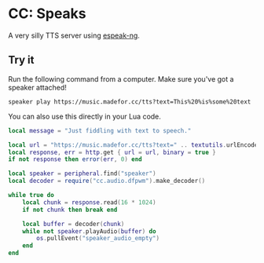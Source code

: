 # CC: Speaks
A very silly TTS server using [espeak-ng](https://github.com/espeak-ng/espeak-ng/).

## Try it
Run the following command from a computer. Make sure you've got a speaker attached!

```
speaker play https://music.madefor.cc/tts?text=This%20%is%some%20text
```

You can also use this directly in your Lua code.

```lua
local message = "Just fiddling with text to speech."

local url = "https://music.madefor.cc/tts?text=" .. textutils.urlEncode(message)
local response, err = http.get { url = url, binary = true }
if not response then error(err, 0) end

local speaker = peripheral.find("speaker")
local decoder = require("cc.audio.dfpwm").make_decoder()

while true do
    local chunk = response.read(16 * 1024)
    if not chunk then break end

    local buffer = decoder(chunk)
    while not speaker.playAudio(buffer) do
        os.pullEvent("speaker_audio_empty")
    end
end
```
